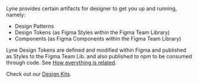 <sbb-title level="1" text="Designing with Lyne" class="page-title"></sbb-title>

Lyne provides certain artifacts for designer to get you up and running, namely:

* Design Patterns
* Design Tokens (as Figma Styles within the Figma Team Library)
* Components (as Figma Components within the Figma Team Library)

Lyne Design Tokens are defined and modified within Figma and published as Styles to the Figma Team Lib. and also published to npm to be consumed through code. See [How everything is related](/about/how-lyne-works#how-everything-is-related).

Check out our [Design Kits](/designing/design-kits).

